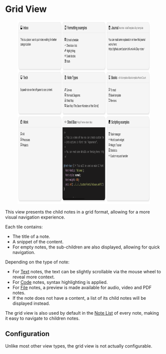 # Grid View
<figure class="image"><img style="aspect-ratio:990/590;" src="Grid View_image.png" width="990" height="590"></figure>

This view presents the child notes in a grid format, allowing for a more visual navigation experience.

Each tile contains:

*   The title of a note.
*   A snippet of the content.
*   For empty notes, the sub-children are also displayed, allowing for quick navigation.

Depending on the type of note:

*   For <a class="reference-link" href="../Note%20Types/Text.md">Text</a> notes, the text can be slightly scrollable via the mouse wheel to reveal more context.
*   For <a class="reference-link" href="../Note%20Types/Code.md">Code</a> notes, syntax highlighting is applied.
*   For <a class="reference-link" href="../Note%20Types/File.md">File</a> notes, a preview is made available for audio, video and PDF notes.
*   If the note does not have a content, a list of its child notes will be displayed instead.

The grid view is also used by default in the <a class="reference-link" href="../Basic%20Concepts%20and%20Features/Notes/Note%20List.md">Note List</a> of every note, making it easy to navigate to children notes.

## Configuration

Unlike most other view types, the grid view is not actually configurable.